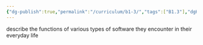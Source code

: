 ```yaml
---
{"dg-publish":true,"permalink":"/curriculum/b1-3/","tags":["B1.3"],"dgHomeLink":false}
---
```


describe the functions of various types of software they encounter in their everyday life